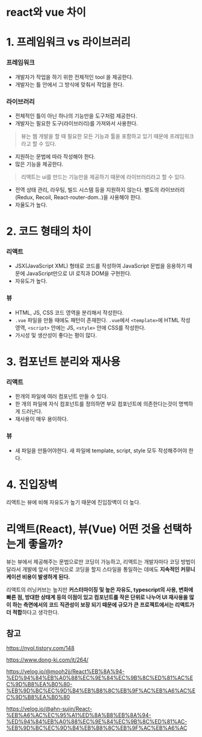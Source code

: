# react와 vue 차이

# 1.  프레임워크 vs 라이브러리
### 프레임워크

- 개발자가 작업을 하기 위한 전체적인 tool 을 제공한다.
- 개발자는 틀 안에서 그 방식에 맞춰서 작업을 한다.
### 라이브러리

- 전체적인 틀이 아닌 하나의 기능만을 도구처럼 제공한다.
- 개발자는 필요한 도구(라이브러리)를 가져와서 사용한다.

> 뷰는 웹 개발을 할 때 필요한 모든 기능과 툴을 포함하고 있기 때문에 프레임워크라고 할 수 있다.
- 지원하는 문법에 따라 작성해야 한다.
- 많은 기능을 제공한다.
> 리액트는 ui를 만드는 기능만을 제공하기 때문에 라이브러리라고 할 수 있다. 
- 전역 상태 관리, 라우팅, 빌드 시스템 등을 지원하지 않는다. 별도의 라이브러리(Redux, Recoil, React-router-dom..)을 사용해야 한다.
- 자율도가 높다.

# 2. 코드 형태의 차이
### 리액트

- JSX(JavaScript XML) 형태로 코드를 작성하여 JavaScript 문법을 응용하기 때문에 JavaScript만으로 UI 로직과 DOM을 구현한다.
- 자유도가 높다. 
### 뷰

- HTML, JS, CSS 코드 영역을 분리해서 작성한다.
- `.vue` 파일을 만들 때에도 패턴이 존재한다. `.vue`에서 `<template>`에 HTML 작성 영역, `<script>` 안에는 JS, `<style>` 안에 CSS를 작성한다.
- 가시성 및 생산성이 좋다는 평이 많다.

# 3. 컴포넌트 분리와 재사용
### 리액트

- 한개의 파일에 여러 컴포넌트 만들 수 있다.
- 한 개의 파일에 자식 컴포넌트를 정의하면 부모 컴포넌트에 의존한다는것이 명백하게 드러난다.
- 재사용이 매우 용이하다.
### 뷰

- 새 파일을 만들어야한다. 새 파일에 template, script, style 모두 작성해주어야 한다.

# 4. 진입장벽
리액트는 뷰에 비해 자유도가 높기 때문에 진입장벽이 더 높다. 

 

# 리액트(React), 뷰(Vue) 어떤 것을 선택하는게 좋을까?
뷰는 뷰에서 제공해주는 문법으로만 코딩이 가능하고, 리액트는 개발자마다 코딩 방법이 달라서 개발에 앞서 어떤식으로 코딩을 할지 스타일을 통일하는 데에도 **지속적인 커뮤니케이션 비용이 발생하게 된다.** 

리액트의 러닝커브는 높지만 **커스터마이징 및 높은 자유도, typescript의 사용, 변화에 빠른 점, 방대한 상태계 등의 이점이 있고 컴포넌트를 작은 단위로 나누어 UI 재사용을 많이 하는 측면에서의 코드 직관성이 보장 되기 때문에 규모가 큰 프로젝트에서는 리액트가 더 적합**하다고 생각한다.

 

## 참고
https://nyol.tistory.com/148

https://www.dong-ki.com/it/264/

https://velog.io/@mooh2jj/React%EB%8A%94-%ED%94%84%EB%A0%88%EC%9E%84%EC%9B%8C%ED%81%AC%EC%9D%B8%EA%B0%80-%EB%9D%BC%EC%9D%B4%EB%B8%8C%EB%9F%AC%EB%A6%AC%EC%9D%B8%EA%B0%80

https://velog.io/@ahn-sujin/React-%EB%A6%AC%EC%95%A1%ED%8A%B8%EB%8A%94-%ED%94%84%EB%A0%88%EC%9E%84%EC%9B%8C%ED%81%AC-%EB%9D%BC%EC%9D%B4%EB%B8%8C%EB%9F%AC%EB%A6%AC

